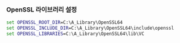 ### OpenSSL 라이브러리 설정

```bat
set OPENSSL_ROOT_DIR=C:\A_Library\OpenSSL64
set OPENSSL_INCLUDE_DIR=C:\A_Library\OpenSSL64\include\openssl
set OPENSSL_LIBRARIES=C:\A_Library\OpenSSL64\lib\VC
```
